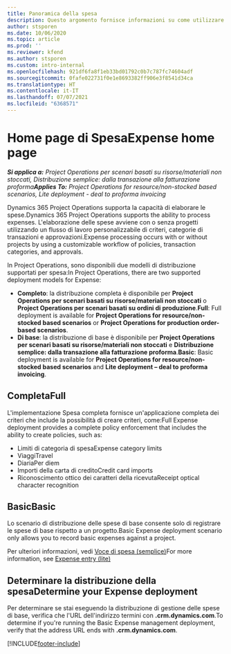 ```yaml
---
title: Panoramica della spesa
description: Questo argomento fornisce informazioni su come utilizzare la funzionalità Spesa in Project Operations.
author: stsporen
ms.date: 10/06/2020
ms.topic: article
ms.prod: ''
ms.reviewer: kfend
ms.author: stsporen
ms.custom: intro-internal
ms.openlocfilehash: 921df6fa8f1eb33bd01792c0b7c787fc74604adf
ms.sourcegitcommit: 0fafe022731f0e1e8693382ff906e3f8541d34ca
ms.translationtype: HT
ms.contentlocale: it-IT
ms.lasthandoff: 07/07/2021
ms.locfileid: "6368571"
---
```

# <a name="expense-home-page"></a><span data-ttu-id="0aa1f-103">Home page di Spesa</span><span class="sxs-lookup"><span data-stu-id="0aa1f-103">Expense home page</span></span>

<span data-ttu-id="0aa1f-104">_**Si applica a:** Project Operations per scenari basati su risorse/materiali non stoccati, Distribuzione semplice: dalla transazione alla fatturazione proforma_</span><span class="sxs-lookup"><span data-stu-id="0aa1f-104">_**Applies To:** Project Operations for resource/non-stocked based scenarios, Lite deployment - deal to proforma invoicing_</span></span>


<span data-ttu-id="0aa1f-105">Dynamics 365 Project Operations supporta la capacità di elaborare le spese.</span><span class="sxs-lookup"><span data-stu-id="0aa1f-105">Dynamics 365 Project Operations supports the ability to process expenses.</span></span> <span data-ttu-id="0aa1f-106">L'elaborazione delle spese avviene con o senza progetti utilizzando un flusso di lavoro personalizzabile di criteri, categorie di transazioni e approvazioni.</span><span class="sxs-lookup"><span data-stu-id="0aa1f-106">Expense processing occurs with or without projects by using a customizable workflow of policies, transaction categories, and approvals.</span></span>

<span data-ttu-id="0aa1f-107">In Project Operations, sono disponibili due modelli di distribuzione supportati per spesa:</span><span class="sxs-lookup"><span data-stu-id="0aa1f-107">In Project Operations, there are two supported deployment models for Expense:</span></span> 

- <span data-ttu-id="0aa1f-108">**Completo**: la distribuzione completa è disponibile per **Project Operations per scenari basati su risorse/materiali non stoccati** o **Project Operations per scenari basati su ordini di produzione**.</span><span class="sxs-lookup"><span data-stu-id="0aa1f-108">**Full**: Full deployment is available for **Project Operations for resource/non-stocked based scenarios** or **Project Operations for production order-based scenarios**.</span></span>
- <span data-ttu-id="0aa1f-109">**Di base**: la distribuzione di base è disponibile per **Project Operations per scenari basati su risorse/materiali non stoccati** e **Distribuzione semplice: dalla transazione alla fatturazione proforma**.</span><span class="sxs-lookup"><span data-stu-id="0aa1f-109">**Basic**: Basic deployment is available for **Project Operations for resource/non-stocked based scenarios** and **Lite deployment – deal to proforma invoicing**.</span></span>

## <a name="full"></a><span data-ttu-id="0aa1f-110">Completa</span><span class="sxs-lookup"><span data-stu-id="0aa1f-110">Full</span></span> 
<span data-ttu-id="0aa1f-111">L'implementazione Spesa completa fornisce un'applicazione completa dei criteri che include la possibilità di creare criteri, come:</span><span class="sxs-lookup"><span data-stu-id="0aa1f-111">Full Expense deployment provides a complete policy enforcement that includes the ability to create policies, such as:</span></span>

  - <span data-ttu-id="0aa1f-112">Limiti di categoria di spesa</span><span class="sxs-lookup"><span data-stu-id="0aa1f-112">Expense category limits</span></span>
  - <span data-ttu-id="0aa1f-113">Viaggi</span><span class="sxs-lookup"><span data-stu-id="0aa1f-113">Travel</span></span>
  - <span data-ttu-id="0aa1f-114">Diaria</span><span class="sxs-lookup"><span data-stu-id="0aa1f-114">Per diem</span></span>
  - <span data-ttu-id="0aa1f-115">Importi della carta di credito</span><span class="sxs-lookup"><span data-stu-id="0aa1f-115">Credit card imports</span></span>
  - <span data-ttu-id="0aa1f-116">Riconoscimento ottico dei caratteri della ricevuta</span><span class="sxs-lookup"><span data-stu-id="0aa1f-116">Receipt optical character recognition</span></span>

## <a name="basic"></a><span data-ttu-id="0aa1f-117">Basic</span><span class="sxs-lookup"><span data-stu-id="0aa1f-117">Basic</span></span> 
<span data-ttu-id="0aa1f-118">Lo scenario di distribuzione delle spese di base consente solo di registrare le spese di base rispetto a un progetto.</span><span class="sxs-lookup"><span data-stu-id="0aa1f-118">Basic Expense deployment scenario only allows you to record basic expenses against a project.</span></span> 

<span data-ttu-id="0aa1f-119">Per ulteriori informazioni, vedi [Voce di spesa (semplice)](basic-expense.md)</span><span class="sxs-lookup"><span data-stu-id="0aa1f-119">For more information, see [Expense entry (lite)](basic-expense.md)</span></span>

## <a name="determine-your-expense-deployment"></a><span data-ttu-id="0aa1f-120">Determinare la distribuzione della spesa</span><span class="sxs-lookup"><span data-stu-id="0aa1f-120">Determine your Expense deployment</span></span>
<span data-ttu-id="0aa1f-121">Per determinare se stai eseguendo la distribuzione di gestione delle spese di base, verifica che l'URL dell'indirizzo termini con **.crm.dynamics.com**.</span><span class="sxs-lookup"><span data-stu-id="0aa1f-121">To determine if you're running the Basic Expense management deployment, verify that the address URL ends with **.crm.dynamics.com**.</span></span> 


[!INCLUDE[footer-include](../includes/footer-banner.md)]